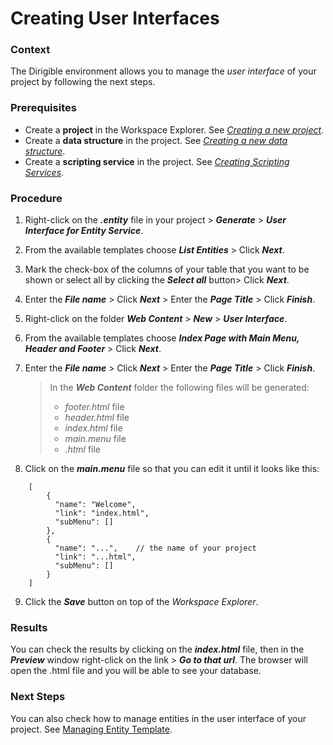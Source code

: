 # Creating User Interfaces

### **Context**

The Dirigible environment allows you to manage the *user interface* of your project by following the next steps.

### **Prerequisites**

* Create a **project** in the Workspace Explorer. See [*Creating a new project*][1].
* Create a **data structure** in the project. See [*Creating a new data structure*][1].
* Create a **scripting service** in the project. See [*Creating Scripting Services*][2].
 
### **Procedure**
1. Right-click on the __*.entity*__ file in your project > __*Generate*__ > __*User Interface for Entity Service*__.
2. From the available templates choose  __*List Entities*__ > Click __*Next*__.
3. Mark the check-box of the columns of your table that  you want to be shown or select all by clicking the __*Select all*__ button> Click __*Next*__.
4. Enter the  __*File name*__  > Click __*Next*__ > Enter the  __*Page Title*__ > Click __*Finish*__.
5. Right-click on the folder __*Web Content*__ > __*New*__ > __*User Interface*__.
6. From the available templates choose __*Index Page with Main Menu, Header and Footer*__ > Click __*Next*__.
7. Enter the  __*File name*__  > Click __*Next*__ > Enter the  __*Page Title*__ > Click __*Finish*__.

	> In the __*Web Content*__ folder the following files will be generated:
    > - *footer.html* file
    > - *header.html* file
    > - *index.html* file
    > - *main.menu* file
    > - *.html* file

8. Click on the __*main.menu*__ file so that you can edit it until it looks like this: 

```
    [
        {
          "name": "Welcome",
          "link": "index.html",
          "subMenu": []
        },
        {
          "name": "...",    // the name of your project
          "link": "...html",
          "subMenu": []
        }
    ]
 ```
  
9. Click the __*Save*__ button on top of the *Workspace Explorer*.

### **Results**

You can check the results by clicking on the __*index.html*__ file, then in the __*Preview*__ window right-click on the link > __*Go to that url*__. The browser will open the .html file and you will be able to see your database.

### **Next Steps**
 You can also check how to manage entities in the user interface of your project. See [Managing Entity Template][3].

[1]: https://github.com/dirigiblelabs/curriculum/tree/master/TeodoraBancheva/WrittenDocumentation/DataStructures.md
[2]: https://github.com/dirigiblelabs/curriculum/tree/master/TeodoraBancheva/WrittenDocumentation/ScriptingServices.md
[3]: https://github.com/dirigiblelabs/curriculum/tree/master/TeodoraBancheva/WrittenDocumentation/ManageEntityTemplates.md
